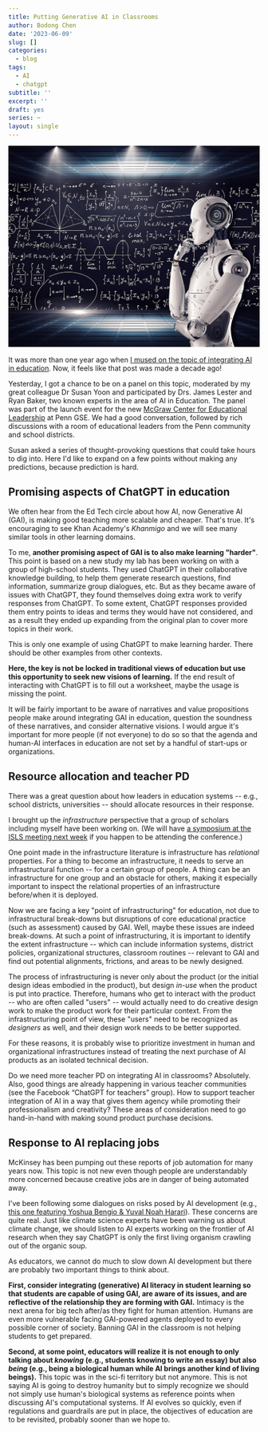 ```yaml
---
title: Putting Generative AI in Classrooms
author: Bodong Chen
date: '2023-06-09'
slug: []
categories:
  - blog
tags:
  - AI
  - chatgpt
subtitle: ''
excerpt: ''
draft: yes
series: ~
layout: single
---
```


![](featured.jpg)

It was more than one year ago when [I mused on the topic of integrating AI in education](https://bodong.ch/blog/2022-03-15-what-role-should-a-i-play-in-education/). Now, it feels like that post was made a decade ago!

Yesterday, I got a chance to be on a panel on this topic, moderated by my great colleague Dr Susan Yoon and participated by Drs. James Lester and Ryan Baker, two known experts in the area of AI in Education. The panel was part of the launch event for the new [McGraw Center for Educational Leadership](https://www.gse.upenn.edu/mcgraw-center-educational-leadership) at Penn GSE. We had a good conversation, followed by rich discussions with a room of educational leaders from the Penn community and school districts.

Susan asked a series of thought-provoking questions that could take hours to dig into. 
Here I'd like to expand on a few points without making any predictions, because prediction is hard.

## Promising aspects of ChatGPT in education

We often hear from the Ed Tech circle about how AI, now Generative AI (GAI), is making good teaching more scalable and cheaper. That's true. It's encouraging to see Khan Academy's *Khanmigo* and we will see many similar tools in other learning domains.

To me, **another promising aspect of GAI is to also make learning "harder"**. This point is based on  a new study my lab has been working on with a group of high-school students. They used ChatGPT in their collaborative knowledge building, to help them generate research questions, find information, summarize group dialogues, etc. But as they became aware of issues with ChatGPT, they found themselves doing extra work to verify responses from ChatGPT. To some extent, ChatGPT responses provided them entry points to ideas and terms they would have not considered, and as a result they ended up expanding from the original plan to cover more topics in their work. 

This is only one example of using ChatGPT to make learning harder. There should be other examples from other contexts.

**Here, the key is not be locked in traditional views of education but use this opportunity to seek new visions of learning.** If the end result of interacting with ChatGPT is to fill out a worksheet, maybe the usage is missing the point.

It will be fairly important to be aware of narratives and value propositions people make around integrating GAI in education, question the soundness of these narratives, and consider alternative visions. 
I would argue it's important for more people (if not everyone) to do so so that the agenda and human-AI interfaces in education are not set by a handful of start-ups or organizations. 

## Resource allocation and teacher PD

There was a great question about how leaders in education systems -- e.g., school districts, universities -- should allocate resources in their response.

I brought up the *infrastructure* perspective that a group of scholars including myself have been working on. (We will have [a symposium at the ISLS meeting next week](https://twitter.com/bod0ng/status/1667255987848478725) if you happen to be attending the conference.)

One point made in the infrastructure literature is infrastructure has *relational* properties. For a thing to become an infrastructure, it needs to serve an infrastructural function -- for a certain group of people. A thing can be an infrastructure for one group and an obstacle for others, making it especially important to inspect the relational properties of an infrastructure before/when it is deployed. 

Now we are facing a key "point of infrastructuring" for education, not due to infrastructural break-downs but disruptions of core educational practice (such as assessment) caused by GAI. Well, maybe these issues are indeed break-downs.
At such a point of infrastructuring, it is important to identify the extent infrastructure -- which can include information systems, district policies, organizational structures, classroom routines -- relevant to GAI and find out potential alignments, frictions, and areas to be newly designed. 

The process of infrastructuring is never only about the product (or the initial design ideas embodied in the product), but design *in-use* when the product is put into practice. Therefore, humans who get to interact with the product -- who are often called "users" -- would actually need to do creative design work to make the product work for their particular context. From the infrastructuring point of view, these "users" need to be recognized as *designers* as well, and their design work needs to be better supported.

For these reasons, it is probably wise to prioritize investment in human and organizational infrastructures instead of treating the next purchase of AI products as an isolated technical decision.

Do we need more teacher PD on integrating AI in classrooms? Absolutely. Also, good things are already happening in various teacher communities (see the Facebook “ChatGPT for teachers” group). How to support teacher integration of AI in a way that gives them agency while promoting their professionalism and creativity? These areas of consideration need to go hand-in-hand with making sound product purchase decisions. 

## Response to AI replacing jobs

McKinsey has been pumping out these reports of job automation for many years now. This topic is not new even though people are understandably more concerned because creative jobs are in danger of being automated away. 

I've been following some dialogues on risks posed by AI development (e.g., [this one featuring Yoshua Bengio & Yuval Noah Harari](https://www.youtube.com/watch?v=TKopbyIPo6Y)). These concerns are quite real. Just like climate science experts have been warning us about climate change, we should listen to AI experts working on the frontier of AI research when they say ChatGPT is only the first living organism crawling out of the organic soup. 

As educators, we cannot do much to slow down AI development but there are probably two important things to think about. 

**First, consider integrating (generative) AI literacy in student learning so that students are capable of using GAI, are aware of its issues, and are reflective of the relationship they are forming with GAI.** Intimacy is the next arena for big tech after/as they fight for human attention. Humans are even more vulnerable facing GAI-powered agents deployed to every possible corner of society. Banning GAI in the classroom is not helping students to get prepared. 

__Second, at some point, educators will realize it is not enough to only talking about *knowing* (e.g., students knowing to write an essay) but also *being* (e.g., being a biological human while AI brings another kind of living beings).__ This topic was in the sci-fi territory but not anymore. This is not saying AI is going to destroy humanity but to simply recognize we should not simply use human's biological systems as reference points when discussing AI's computational systems. If AI evolves so quickly, even if regulations and guardrails are put in place, the objectives of education are to be revisited, probably sooner than we hope to. 

